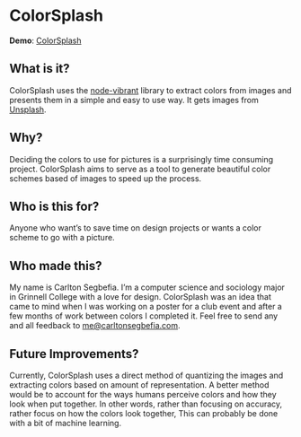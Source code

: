 # ColorSplash

**Demo**: [ColorSplash](http://colors.carltonsegbefia.com/)

## What is it?
ColorSplash uses the [node-vibrant](https://github.com/akfish/node-vibrant/) library to extract colors from images and presents them in a simple and easy to use way. It gets images from [Unsplash](https://unsplash.com/).  

## Why?
Deciding the colors to use for pictures is a surprisingly time consuming project.  ColorSplash aims to serve as a tool to generate beautiful color schemes based of images to speed up the process. 

## Who is this for?
Anyone who want’s to save time on design projects or wants a color scheme to go with a picture.

## Who made this?
My name is Carlton Segbefia. I’m a computer science and sociology major in Grinnell College with a love for design. ColorSplash was an idea that came to mind when I was working on a poster for a club event and after a few months of work between colors I completed it. Feel free to send any and all feedback to me@carltonsegbefia.com.

## Future Improvements?
Currently, ColorSplash uses a direct method of quantizing the images and extracting colors based on amount of representation. A better method would be to account for the ways humans perceive colors and how they look when put together. In other words, rather than focusing on accuracy, rather focus on how the colors look together, This can probably be done with a bit of machine learning.

